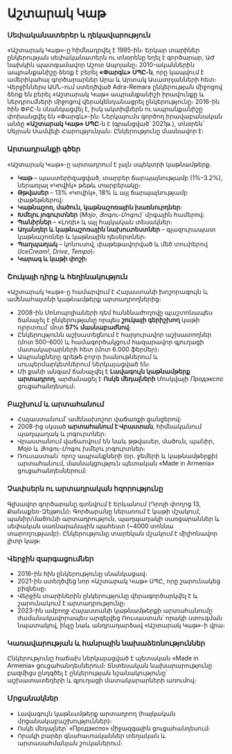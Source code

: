 # Աշտարակ Կաթ

### Սեփականատերեր և ղեկավարություն

«Աշտարակ Կաթ»-ը հիմնադրվել է 1995-ին։ Երկար տարիներ ընկերության սեփականատերն ու տնօրենը եղել է գործարար, ԱԺ նախկին պատգամավոր Աշոտ Ապոյանը։
2010-ականներին ապրանքանիշը ձեռք է բերել **«Փարգև» ՍՊԸ-ն**, որը կապվում է ամերիկահայ գործարարներ Արա և Արտակ Ասատրյանների հետ։ Վերջիններս ԱՄՆ-ում ստեղծված Adra-Remara ընկերության միջոցով ձեռք են բերել «Աշտարակ Կաթ» ապրանքանիշի իրավունքը և ներդրումների միջոցով վերակենդանացրել ընկերությունը։
2016-ին հին ՓԲԸ-ն սնանկացվել է, իսկ ակտիվներն ու ապրանքանիշը փոխանցվել են «Փարգև»-ին։ Ներկայումս գործող իրավաբանական անձը **«Աշտարակ Կաթ» ՍՊԸ**-ն է (գրանցված՝ 2021թ.), տնօրեն՝ Սեյրան Սամվելի Հարությունյան։ Ընկերությունը մասնավոր է։

### Արտադրանքի գծեր

«Աշտարակ Կաթ»-ը արտադրում է լայն սպեկտրի կաթնամթերք․

* **Կաթ** – պաստերիզացված, տարբեր ճարպայնությամբ (1%–3.2%), ներառյալ «Կովիկ» թեթև տարբերակը։
* **Թթվասեր** – 13% «Կովիկ», 18% և այլ ճարպայնությամբ փաթեթներով։
* **Կաթնաշոռ, մածուն, կաթնաշոռային խառնուրդներ**։
* **Խմելու յոգուրտներ** (*Mojo*, *Յոգու-Մոգու*)՝ մրգային համերով։
* **Պանիրներ** – «Լոռի» և այլ հայկական տեսակներ։
* **Աղանդեր և կաթնաշոռային նախուտեստներ** – գլազուրապատ կաթնաշոռներ և կաթնային դեսերտներ։
* **Պաղպաղակ** – կոնուսով, փաթեթավորված և մեծ տուփերով (*IceCream!*, *Drive*, *Tempo*)։
* **Կարագ և կաթի փոշի**։

### Շուկայի դիրք և հեղինակություն

«Աշտարակ Կաթ»-ը համարվում է Հայաստանի խոշորագույն և ամենահայտնի կաթնամթերք արտադրողներից։

* 2008-ին Մոնոպոլիաների դեմ հանձնաժողովը պաշտոնապես ճանաչել է ընկերությանը որպես **շուկայի գերիշխող** կաթի ոլորտում՝ մոտ **57% մասնաբաժնով**։
* Ընկերությունն աշխատեցնում է հարյուրավոր աշխատողներ (մոտ 500–600) և համագործակցում հազարավոր գյուղացի մատակարարների հետ (մոտ 6․000 ֆերմեր)։
* Ապրանքները գրեթե բոլոր խանութներում և սուպերմարկետներում ներկայացված են։
* Մի քանի անգամ ճանաչվել է **Լավագույն կաթնամթերք արտադրող**, արժանացել է **Ոսկե մեդալների** Մոսկվայի *Продэкспо* ցուցահանդեսում։

### Բաշխում և արտահանում

* Հայաստանում՝ ամենախոշոր վաճառքի ցանցերով։
* 2008-ից սկսած **արտահանում է Վրաստան**, հիմնականում պաղպաղակ և յոգուրտներ։
* Վրաստանում վաճառվում են նաև թթվասեր, մածուն, պանիր, *Mojo* և *Յոգու-Մոգու* խմելու յոգուրտներ։
* Ռուսաստան՝ որոշ ապրանքների (օր. ջեմերի և կաթնամթերքի) արտահանում, մասնակցություն պետական «Made in Armenia» ցուցահանդեսներում։

### Չափսերն ու արտադրական հզորությունը

Գլխավոր գործարանը գտնվում է Երևանում (Դրոյի փողոց 13, Քանաքեռ-Զեյթուն)։
Գործարանը ներառում է կաթի մշակում, պանիր/մածունի արտադրություն, պաղպաղակի սառցարաններ և սեփական սառնարանային պահեստ (\~4000 տոննա տարողությամբ)։
Ընկերությունը տարեկան մշակում է միլիոնավոր լիտր կաթ։

### Վերջին զարգացումներ

* 2016-ին հին ընկերությունը սնանկացավ։
* 2021-ին ստեղծվեց նոր «Աշտարակ Կաթ» ՍՊԸ, որը շարունակեց բիզնեսը։
* Վերջին տարիներին ընկերությունը վերագործարկվել է և շարունակում է արտադրությունը։
* 2023-ին ամբողջ Հայաստանի կաթնամթերքի արտահանումը ժամանակավորապես արգելվեց Ռուսաստան՝ որակի ստուգման նպատակով, ինչը նաև անդրադարձավ «Աշտարակ Կաթ»-ի վրա։

### Կառավարության և հանրային նախաձեռնություններ

Ընկերությունը հաճախ ներկայացված է պետական «Made in Armenia» ցուցահանդեսներում։ Տնտեսական նախարարությունը բազմիցս ընդգծել է ընկերության նշանակությունը՝ աշխատատեղերի և գյուղացի մատակարարների առումով։

### Մրցանակներ

* Լավագույն կաթնամթերք արտադրող (հայկական մրցանակաբաշխություններ)։
* Ոսկե մեդալներ՝ «Продэкспо» միջազգային ցուցահանդեսում։
* Որակի բարձր գնահատականներ տեղական և արտասահմանյան շուկաներում։
